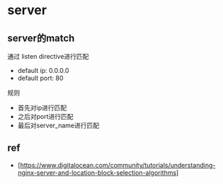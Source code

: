 # server

## server的match

通过 listen directive进行匹配

- default ip: 0.0.0.0
- default port: 80

规则

- 首先对ip进行匹配
- 之后对port进行匹配
- 最后对server_name进行匹配


## ref

- [https://www.digitalocean.com/community/tutorials/understanding-nginx-server-and-location-block-selection-algorithms]